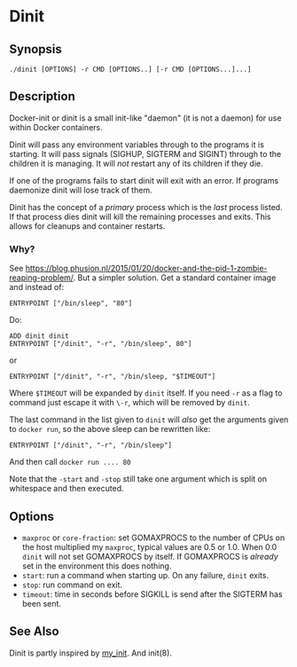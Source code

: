 # Dinit

## Synopsis

    ./dinit [OPTIONS] -r CMD [OPTIONS..] [-r CMD [OPTIONS...]...]

## Description

Docker-init or dinit is a small init-like "daemon" (it is not a daemon) for use
within Docker containers.

Dinit will pass any environment variables through to the programs it is
starting. It will pass signals (SIGHUP, SIGTERM and SIGINT) through to the
children it is managing. It will *not* restart any of its children if they die.

If one of the programs fails to start dinit will exit with an error. If programs
daemonize dinit will lose track of them.

Dinit has the concept of a *primary* process which is the *last* process listed.
If that process dies dinit will kill the remaining processes and exits. This
allows for cleanups and container restarts.

### Why?

See <https://blog.phusion.nl/2015/01/20/docker-and-the-pid-1-zombie-reaping-problem/>.
But a simpler solution. Get a standard container image and instead of:

    ENTRYPOINT ["/bin/sleep", "80"]

Do:

    ADD dinit dinit
    ENTRYPOINT ["/dinit", "-r", "/bin/sleep", 80"]

or

    ENTRYPOINT ["/dinit", "-r", "/bin/sleep, "$TIMEOUT"]

Where `$TIMEOUT` will be expanded by `dinit` itself. If you need `-r` as a flag
to command just escape it with `\-r`, which will be removed by `dinit`.

The last command in the list given to `dinit` will *also* get the arguments given
to `docker run`, so the above sleep can be rewritten like:

    ENTRYPOINT ["/dinit", "-r", "/bin/sleep"]

And then call `docker run .... 80`

Note that the `-start` and `-stop` still take one argument which is split on
whitespace and then executed.

## Options

* `maxproc` or `core-fraction`: set GOMAXPROCS to the number of CPUs on the host
  multiplied my `maxproc`, typical values are 0.5 or 1.0. When 0.0 `dinit` will
  not set GOMAXPROCS by itself. If GOMAXPROCS is *already* set in the environment
  this does nothing.
* `start`: run a command when starting up. On any failure, `dinit` exits.
* `stop`: run command on exit.
* `timeout`: time in seconds before SIGKILL is send after the SIGTERM has been sent.

## See Also

Dinit is partly inspired by
[my_init](https://github.com/phusion/baseimage-docker/blob/master/image/bin/my_init). And init(8).
